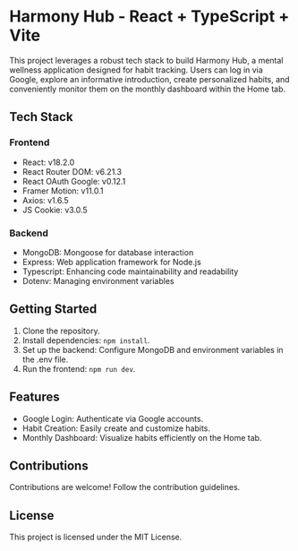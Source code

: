 # Harmony Hub - React + TypeScript + Vite

This project leverages a robust tech stack to build Harmony Hub, a mental wellness application designed for habit tracking. Users can log in via Google, explore an informative introduction, create personalized habits, and conveniently monitor them on the monthly dashboard within the Home tab.

## Tech Stack

### Frontend

- React: v18.2.0
- React Router DOM: v6.21.3
- React OAuth Google: v0.12.1
- Framer Motion: v11.0.1
- Axios: v1.6.5
- JS Cookie: v3.0.5

### Backend

- MongoDB: Mongoose for database interaction
- Express: Web application framework for Node.js
- Typescript: Enhancing code maintainability and readability
- Dotenv: Managing environment variables

## Getting Started

1. Clone the repository.
2. Install dependencies: `npm install`.
3. Set up the backend: Configure MongoDB and environment variables in the .env file.
4. Run the frontend: `npm run dev`.

## Features

- Google Login: Authenticate via Google accounts.
- Habit Creation: Easily create and customize habits.
- Monthly Dashboard: Visualize habits efficiently on the Home tab.

## Contributions

Contributions are welcome! Follow the contribution guidelines.

## License

This project is licensed under the MIT License.
